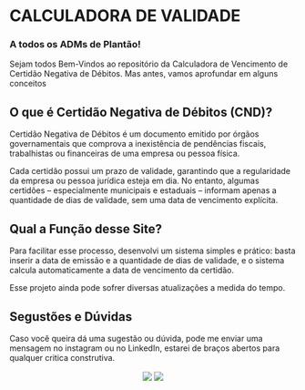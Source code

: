 # CALCULADORA DE VALIDADE

<h3>A todos os ADMs de Plantão!</h3>
<p>Sejam todos Bem-Vindos ao repositório da Calculadora de Vencimento de Certidão Negativa de Débitos. Mas antes, vamos aprofundar em alguns conceitos</p>

## O que é Certidão Negativa de Débitos (CND)?

<p> Certidão Negativa de Débitos é um documento emitido por órgãos governamentais que comprova a inexistência de pendências fiscais, trabalhistas ou financeiras de uma empresa ou pessoa física.</p>

<p>Cada certidão possui um prazo de validade, garantindo que a regularidade da empresa ou pessoa jurídica esteja em dia. No entanto, algumas certidões – especialmente municipais e estaduais – informam apenas a quantidade de dias de validade, sem uma data de vencimento explícita.</p>

## Qual a Função desse Site?

<p>Para facilitar esse processo, desenvolvi um sistema simples e prático: basta inserir a data de emissão e a quantidade de dias de validade, e o sistema calcula automaticamente a data de vencimento da certidão.</p>

<p>Esse projeto ainda pode sofrer diversas atualizações a medida do tempo.</p>

## Segustões e Dúvidas

<p>Caso você queira dá uma sugestão ou dúvida, pode me enviar uma mensagem no instagram ou no LinkedIn, estarei de braços abertos para qualquer critica construtiva.</p>

<div align="center">
    <a href="https://www.instagram.com/meuqueridoscript/"> <img align="center" src="https://img.shields.io/badge/Instagram-E4405F?style=for-the-badge&logo=instagram&logoColor=white"/></a>
    <a href="https://www.linkedin.com/in/maria-luiza-dassio-38a41a216/"> <img align="center" src="https://img.shields.io/badge/LinkedIn-0077B5?style=for-the-badge&logo=linkedin&logoColor=white"/></a>
</div>
